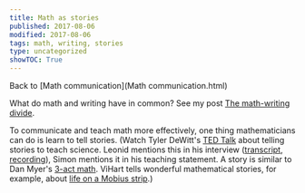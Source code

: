 ```yaml
---
title: Math as stories
published: 2017-08-06
modified: 2017-08-06
tags: math, writing, stories
type: uncategorized
showTOC: True
---
```




Back to [Math communication](Math communication.html)

What do math and writing have in common? See my post [The math-writing divide](http://holdenlee.wordpress.com/2013/09/15/the-mathwriting-divide/).


>
To communicate and teach math more effectively, one thing mathematicians can do is learn to tell stories. (Watch Tyler DeWitt's [TED Talk](http://www.ted.com/talks/tyler_dewitt_hey_science_teachers_make_it_fun.html) about telling stories to teach science. Leonid mentions this in his interview ([transcript](http://web.mit.edu/uma/www/mmm/leo-for-website.docx), [recording](http://mathophilia.com/turning-the-tables-an-interview-with-yours-truly/)), Simon mentions it in his teaching statement. A story is similar to Dan Myer's [3-act math](http://www.math.dartmouth.edu/~simon/teachingstatement.pdf).  ViHart tells wonderful mathematical stories, for example, about [life on a Mobius strip](http://www.youtube.com/watch?v=4mdEsouIXGM).)


